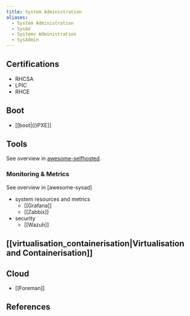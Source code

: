 ```yaml
---
title: System Administration
aliases:
  - System Administration
  - SysAd
  - Systems Administration
  - SysAdmin
---
```

## Certifications

- RHCSA
- LPIC
- RHCE

## Boot

- [[boot|(i)PXE]]

## Tools

See overview in [awesome-selfhosted].

### Monitoring & Metrics

See overview in [awesome-sysad]

- system resources and metrics
    - [[Grafana]]
    - [[Zabbix]]
- security
    - [[Wazuh]]

## [[virtualisation_containerisation|Virtualisation and Containerisation]]

## Cloud

- [[Foreman]]

## References

[awesome-sysadmin]: <https://github.com/awesome-foss/awesome-sysadmin>
[awesome-selfhosted]: <https://github.com/awesome-selfhosted/awesome-selfhosted>
